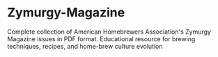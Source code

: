 # Zymurgy-Magazine
Complete collection of American Homebrewers Association's Zymurgy Magazine issues in PDF format. Educational resource for brewing techniques, recipes, and home-brew culture evolution
